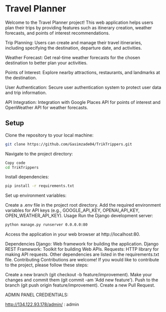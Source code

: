 # Travel Planner
Welcome to the Travel Planner project! This web application helps users plan their trips by providing features such as itinerary creation, weather forecasts, and points of interest recommendations.


Trip Planning: Users can create and manage their travel itineraries, including specifying the destination, departure date, and activities.

Weather Forecast: Get real-time weather forecasts for the chosen destination to better plan your activities.

Points of Interest: Explore nearby attractions, restaurants, and landmarks at the destination.

User Authentication: Secure user authentication system to protect user data and trip information.

API Integration: Integration with Google Places API for points of interest and OpenWeather API for weather forecasts.

## Setup

Clone the repository to your local machine:


```bash
git clone https://github.com/Gasimzade04/TrikTrippers.git
```
Navigate to the project directory:

```bash
Copy code
cd TrikTrippers
```
Install dependencies:

```bash
pip install -r requirements.txt
```
Set up environment variables:

Create a .env file in the project root directory.
Add the required environment variables for API keys (e.g., GOOGLE_API_KEY, OPENAI_API_KEY, OPEN_WEATHER_API_KEY).
Usage
Run the Django development server:

```bash
python manage.py runserver 0.0.0.0:80 
```
Access the application in your web browser at http://localhost:80.


Dependencies
Django: Web framework for building the application.
Django REST Framework: Toolkit for building Web APIs.
Requests: HTTP library for making API requests.
Other dependencies are listed in the requirements.txt file.
Contributing
Contributions are welcome! If you would like to contribute to the project, please follow these steps:

Create a new branch (git checkout -b feature/improvement).
Make your changes and commit them (git commit -am 'Add new feature').
Push to the branch (git push origin feature/improvement).
Create a new Pull Request.


ADMIN PANEL CREDIENTIALS:

http://134.122.93.178/admin/ : admin





